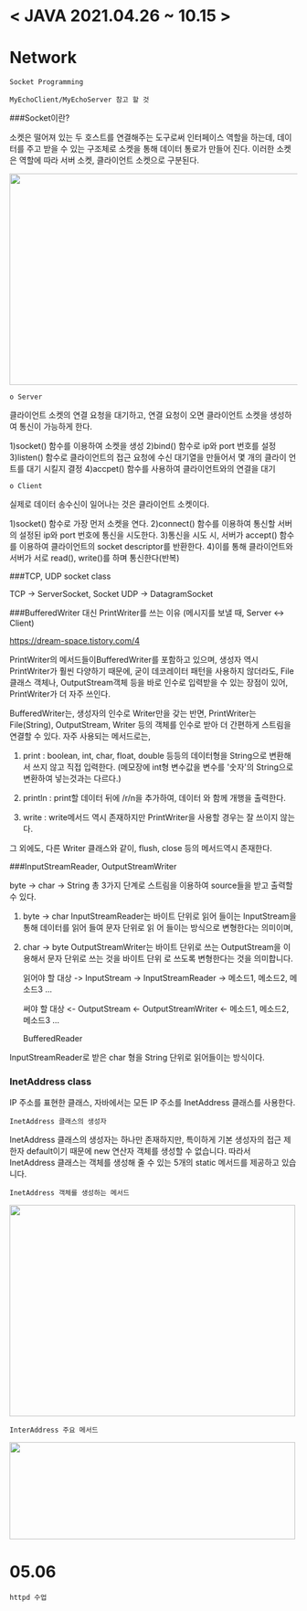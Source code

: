 # 				< JAVA 2021.04.26 ~ 10.15 >



# Network

	Socket Programming

	MyEchoClient/MyEchoServer 참고 할 것 
	
	
###Socket이란?

소켓은 떨어져 있는 두 호스트를 연결해주는 도구로써 인터페이스 역할을 하는데, 데이터를 주고 받을 수 있는 구조체로 소켓을 통해 데이터 통로가 만들어 진다. 이러한 소켓은 역할에 따라 서버 소켓, 클라이언트 소켓으로 구분된다.

<img src="/Users/kang-woosung/Desktop/스크린샷 2021-05-04 오후 4.53.00.png"  width="700" height="370">

	o Server

클라이언트 소켓의 연결 요청을 대기하고, 연결 요청이 오면 클라이언트 소켓을 생성하여 통신이 가능하게 한다.

1)socket() 함수를 이용하여 소켓을 생성
2)bind() 함수로 ip와 port 번호를 설정
3)listen() 함수로 클라이언트의 접근 요청에 수신 대기열을 만들어서 몇 개의 클라이	언트를 대기 시킬지 결정 
4)accpet() 함수를 사용하여 클라이언트와의 연결을 대기 


	o Client

실제로 데이터 송수신이 일어나는 것은 클라이언트 소켓이다.

1)socket() 함수로 가장 먼저 소켓을 연다.
2)connect() 함수를 이용하여 통신할 서버의 설정된 ip와 port 번호에 통신을 시도한다.
3)통신을 시도 시, 서버가 accept() 함수를 이용하여 클라이언트의 socket descriptor를 반환한다.
4)이를 통해 클라이언트와 서버가 서로 read(), write()를 하며 통신한다(반복)


###TCP, UDP socket class 
	
TCP -> ServerSocket, Socket
UDP -> DatagramSocket



###BufferedWriter 대신 PrintWriter를 쓰는 이유 (메시지를 보낼 때, Server <-> Client)

https://dream-space.tistory.com/4


PrintWriter의 메서드들이BufferedWriter를 포함하고 있으며, 
생성자 역시 PrintWriter가 훨씬 다양하기 때문에, 
굳이 데코레이터 패턴을 사용하지 않더라도, File클래스 객체나,
OutputStream객체 등을 바로 인수로 입력받을 수 있는 장점이 있어, 
PrintWriter가 더 자주 쓰인다.

BufferedWriter는, 생성자의 인수로 Writer만을 갖는 반면,
PrintWriter는 File(String), OutputStream, Writer 등의 객체를 
인수로 받아 더 간편하게 스트림을 연결할 수 있다.
자주 사용되는 메서드로는,

1. print : boolean, int, char, float, double 등등의 데이터형을 String으로 변환해서 쓰지 않고 직접 입력한다. (메모장에 int형 변수값을 변수를 '숫자'의 String으로 변환하여 넣는것과는 다르다.)

2. println : print할 데이터 뒤에 /r/n을 추가하여, 데이터 와 함께 개행을 출력한다.

3. write : write메서드 역시 존재하지만 PrintWriter을 사용할 경우는 잘 쓰이지 않는다.

그 외에도, 다른 Writer 클래스와 같이, flush, close 등의 메서드역시 존재한다.




###InputStreamReader, OutputStreamWriter



byte -> char -> String 총 3가지 단계로 스트림을 이용하여 source들을 받고 출력할 수 있다.


1. byte -> char
	InputStreamReader는 바이트 단위로 읽어 들이는 InputStream을 통해 데이터를 읽어 들여 문자 단위로 읽	어 들이는 방식으로 변형한다는 의미이며,


2. char -> byte
	OutputStreamWriter는 바이트 단위로 쓰는 OutputStream을 이용해서 문자 단위로 쓰는 것을 바이트 단위
	로 쓰도록 변형한다는 것을 의미합니다.
	
	읽어야 할 대상 -> InputStream -> InputStreamReader -> 메소드1, 메소드2, 메소드3 ...
	
	써야 할 대상 <- OutputStream <- OutputStreamWriter <- 메소드1, 메소드2, 메소드3 ...
	
	 BufferedReader

InputStreamReader로 받은 char 형을 String 단위로 읽어들이는 방식이다.

### InetAddress class
	
IP 주소를 표현한 클래스, 자바에서는 모든 IP 주소를 InetAddress 클래스를 사용한다.

	InetAddress 클래스의 생성자
InetAddress 클래스의 생성자는 하나만 존재하지만, 특이하게 기본 생성자의 접근 제한자 default이기 때문에 new 연산자 객체를 생성할 수 없습니다. 따라서 InetAddress 클래스는 객체를 생성해 줄 수 있는 5개의 static 메서드를 제공하고 있습니다.


	InetAddress 객체를 생성하는 메서드		
	
<img src="/Users/kang-woosung/Desktop/스크린샷 2021-05-04 오후 5.56.53.png" width="500" height="370">


	InterAddress 주요 메서드
	
<img src="/Users/kang-woosung/Desktop/스크린샷 2021-05-04 오후 5.59.27.png" width="500" height="170">
	
	

# 05.06

	httpd 수업
	

